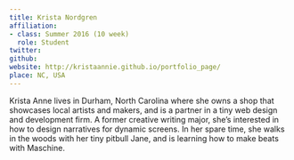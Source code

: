 ```yaml
---
title: Krista Nordgren
affiliation:
- class: Summer 2016 (10 week)
  role: Student
twitter: 
github: 
website: http://kristaannie.github.io/portfolio_page/
place: NC, USA
---
```

Krista Anne lives in Durham, North Carolina where she owns a shop that showcases local artists and makers, and is a partner in a tiny web design and development firm. A former creative writing major, she’s interested in how to design narratives for dynamic screens. In her spare time, she walks in the woods with her tiny pitbull Jane, and is learning how to make beats with Maschine.  